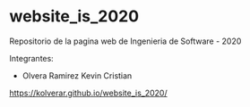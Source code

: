 # website_is_2020
Repositorio de la pagina web de Ingenieria de Software - 2020

Integrantes:
  - Olvera Ramirez Kevin Cristian

https://kolverar.github.io/website_is_2020/
